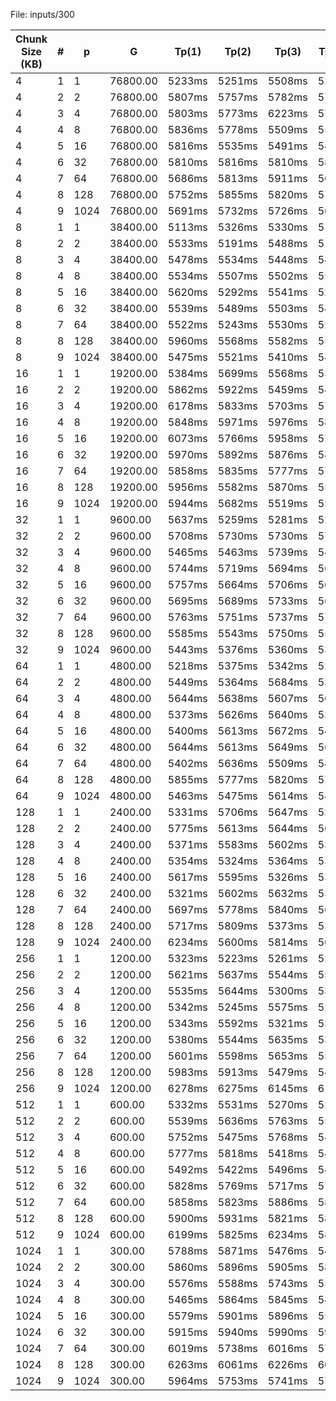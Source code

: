 File: inputs/300

| Chunk Size (KB) | # | p | G | Tp(1) | Tp(2) | Tp(3) | Tp(min) | Sp | Ep |
|-----------------|---|---|---|-------|-------|-------|---------|----|----|
| 4                 | 1  | 1  | 76800.00 | 5233ms | 5251ms | 5508ms | 5233ms  | 1.000000 | 1.000000 |
| 4                 | 2  | 2  | 76800.00 | 5807ms | 5757ms | 5782ms | 5757ms  | 0.908980 | 0.454490 |
| 4                 | 3  | 4  | 76800.00 | 5803ms | 5773ms | 6223ms | 5773ms  | 0.906461 | 0.226615 |
| 4                 | 4  | 8  | 76800.00 | 5836ms | 5778ms | 5509ms | 5509ms  | 0.949900 | 0.118738 |
| 4                 | 5  | 16 | 76800.00 | 5816ms | 5535ms | 5491ms | 5491ms  | 0.953014 | 0.059563 |
| 4                 | 6  | 32 | 76800.00 | 5810ms | 5816ms | 5810ms | 5810ms  | 0.900688 | 0.028147 |
| 4                 | 7  | 64 | 76800.00 | 5686ms | 5813ms | 5911ms | 5686ms  | 0.920331 | 0.014380 |
| 4                 | 8  | 128 | 76800.00 | 5752ms | 5855ms | 5820ms | 5752ms  | 0.909771 | 0.007108 |
| 4                 | 9  | 1024 | 76800.00 | 5691ms | 5732ms | 5726ms | 5691ms  | 0.919522 | 0.000898 |
| 8                 | 1  | 1  | 38400.00 | 5113ms | 5326ms | 5330ms | 5113ms  | 1.000000 | 1.000000 |
| 8                 | 2  | 2  | 38400.00 | 5533ms | 5191ms | 5488ms | 5191ms  | 0.984974 | 0.492487 |
| 8                 | 3  | 4  | 38400.00 | 5478ms | 5534ms | 5448ms | 5448ms  | 0.938510 | 0.234627 |
| 8                 | 4  | 8  | 38400.00 | 5534ms | 5507ms | 5502ms | 5502ms  | 0.929298 | 0.116162 |
| 8                 | 5  | 16 | 38400.00 | 5620ms | 5292ms | 5541ms | 5292ms  | 0.966175 | 0.060386 |
| 8                 | 6  | 32 | 38400.00 | 5539ms | 5489ms | 5503ms | 5489ms  | 0.931499 | 0.029109 |
| 8                 | 7  | 64 | 38400.00 | 5522ms | 5243ms | 5530ms | 5243ms  | 0.975205 | 0.015238 |
| 8                 | 8  | 128 | 38400.00 | 5960ms | 5568ms | 5582ms | 5568ms  | 0.918283 | 0.007174 |
| 8                 | 9  | 1024 | 38400.00 | 5475ms | 5521ms | 5410ms | 5410ms  | 0.945102 | 0.000923 |
| 16                | 1  | 1  | 19200.00 | 5384ms | 5699ms | 5568ms | 5384ms  | 1.000000 | 1.000000 |
| 16                | 2  | 2  | 19200.00 | 5862ms | 5922ms | 5459ms | 5459ms  | 0.986261 | 0.493131 |
| 16                | 3  | 4  | 19200.00 | 6178ms | 5833ms | 5703ms | 5703ms  | 0.944065 | 0.236016 |
| 16                | 4  | 8  | 19200.00 | 5848ms | 5971ms | 5976ms | 5848ms  | 0.920657 | 0.115082 |
| 16                | 5  | 16 | 19200.00 | 6073ms | 5766ms | 5958ms | 5766ms  | 0.933750 | 0.058359 |
| 16                | 6  | 32 | 19200.00 | 5970ms | 5892ms | 5876ms | 5876ms  | 0.916270 | 0.028633 |
| 16                | 7  | 64 | 19200.00 | 5858ms | 5835ms | 5777ms | 5777ms  | 0.931972 | 0.014562 |
| 16                | 8  | 128 | 19200.00 | 5956ms | 5582ms | 5870ms | 5582ms  | 0.964529 | 0.007535 |
| 16                | 9  | 1024 | 19200.00 | 5944ms | 5682ms | 5519ms | 5519ms  | 0.975539 | 0.000953 |
| 32                | 1  | 1  | 9600.00 | 5637ms | 5259ms | 5281ms | 5259ms  | 1.000000 | 1.000000 |
| 32                | 2  | 2  | 9600.00 | 5708ms | 5730ms | 5730ms | 5708ms  | 0.921338 | 0.460669 |
| 32                | 3  | 4  | 9600.00 | 5465ms | 5463ms | 5739ms | 5463ms  | 0.962658 | 0.240664 |
| 32                | 4  | 8  | 9600.00 | 5744ms | 5719ms | 5694ms | 5694ms  | 0.923604 | 0.115450 |
| 32                | 5  | 16 | 9600.00 | 5757ms | 5664ms | 5706ms | 5664ms  | 0.928496 | 0.058031 |
| 32                | 6  | 32 | 9600.00 | 5695ms | 5689ms | 5733ms | 5689ms  | 0.924416 | 0.028888 |
| 32                | 7  | 64 | 9600.00 | 5763ms | 5751ms | 5737ms | 5737ms  | 0.916681 | 0.014323 |
| 32                | 8  | 128 | 9600.00 | 5585ms | 5543ms | 5750ms | 5543ms  | 0.948764 | 0.007412 |
| 32                | 9  | 1024 | 9600.00 | 5443ms | 5376ms | 5360ms | 5360ms  | 0.981157 | 0.000958 |
| 64                | 1  | 1  | 4800.00 | 5218ms | 5375ms | 5342ms | 5218ms  | 1.000000 | 1.000000 |
| 64                | 2  | 2  | 4800.00 | 5449ms | 5364ms | 5684ms | 5364ms  | 0.972782 | 0.486391 |
| 64                | 3  | 4  | 4800.00 | 5644ms | 5638ms | 5607ms | 5607ms  | 0.930622 | 0.232656 |
| 64                | 4  | 8  | 4800.00 | 5373ms | 5626ms | 5640ms | 5373ms  | 0.971152 | 0.121394 |
| 64                | 5  | 16 | 4800.00 | 5400ms | 5613ms | 5672ms | 5400ms  | 0.966296 | 0.060394 |
| 64                | 6  | 32 | 4800.00 | 5644ms | 5613ms | 5649ms | 5613ms  | 0.929628 | 0.029051 |
| 64                | 7  | 64 | 4800.00 | 5402ms | 5636ms | 5509ms | 5402ms  | 0.965939 | 0.015093 |
| 64                | 8  | 128 | 4800.00 | 5855ms | 5777ms | 5820ms | 5777ms  | 0.903237 | 0.007057 |
| 64                | 9  | 1024 | 4800.00 | 5463ms | 5475ms | 5614ms | 5463ms  | 0.955153 | 0.000933 |
| 128               | 1  | 1  | 2400.00 | 5331ms | 5706ms | 5647ms | 5331ms  | 1.000000 | 1.000000 |
| 128               | 2  | 2  | 2400.00 | 5775ms | 5613ms | 5644ms | 5613ms  | 0.949759 | 0.474880 |
| 128               | 3  | 4  | 2400.00 | 5371ms | 5583ms | 5602ms | 5371ms  | 0.992553 | 0.248138 |
| 128               | 4  | 8  | 2400.00 | 5354ms | 5324ms | 5364ms | 5324ms  | 1.001315 | 0.125164 |
| 128               | 5  | 16 | 2400.00 | 5617ms | 5595ms | 5326ms | 5326ms  | 1.000939 | 0.062559 |
| 128               | 6  | 32 | 2400.00 | 5321ms | 5602ms | 5632ms | 5321ms  | 1.001879 | 0.031309 |
| 128               | 7  | 64 | 2400.00 | 5697ms | 5778ms | 5840ms | 5697ms  | 0.935756 | 0.014621 |
| 128               | 8  | 128 | 2400.00 | 5717ms | 5809ms | 5373ms | 5373ms  | 0.992183 | 0.007751 |
| 128               | 9  | 1024 | 2400.00 | 6234ms | 5600ms | 5814ms | 5600ms  | 0.951964 | 0.000930 |
| 256               | 1  | 1  | 1200.00 | 5323ms | 5223ms | 5261ms | 5223ms  | 1.000000 | 1.000000 |
| 256               | 2  | 2  | 1200.00 | 5621ms | 5637ms | 5544ms | 5544ms  | 0.942100 | 0.471050 |
| 256               | 3  | 4  | 1200.00 | 5535ms | 5644ms | 5300ms | 5300ms  | 0.985472 | 0.246368 |
| 256               | 4  | 8  | 1200.00 | 5342ms | 5245ms | 5575ms | 5245ms  | 0.995806 | 0.124476 |
| 256               | 5  | 16 | 1200.00 | 5343ms | 5592ms | 5321ms | 5321ms  | 0.981582 | 0.061349 |
| 256               | 6  | 32 | 1200.00 | 5380ms | 5544ms | 5635ms | 5380ms  | 0.970818 | 0.030338 |
| 256               | 7  | 64 | 1200.00 | 5601ms | 5598ms | 5653ms | 5598ms  | 0.933012 | 0.014578 |
| 256               | 8  | 128 | 1200.00 | 5983ms | 5913ms | 5479ms | 5479ms  | 0.953276 | 0.007447 |
| 256               | 9  | 1024 | 1200.00 | 6278ms | 6275ms | 6145ms | 6145ms  | 0.849959 | 0.000830 |
| 512               | 1  | 1  | 600.00 | 5332ms | 5531ms | 5270ms | 5270ms  | 1.000000 | 1.000000 |
| 512               | 2  | 2  | 600.00 | 5539ms | 5636ms | 5763ms | 5539ms  | 0.951435 | 0.475718 |
| 512               | 3  | 4  | 600.00 | 5752ms | 5475ms | 5768ms | 5475ms  | 0.962557 | 0.240639 |
| 512               | 4  | 8  | 600.00 | 5777ms | 5818ms | 5418ms | 5418ms  | 0.972684 | 0.121585 |
| 512               | 5  | 16 | 600.00 | 5492ms | 5422ms | 5496ms | 5422ms  | 0.971966 | 0.060748 |
| 512               | 6  | 32 | 600.00 | 5828ms | 5769ms | 5717ms | 5717ms  | 0.921812 | 0.028807 |
| 512               | 7  | 64 | 600.00 | 5858ms | 5823ms | 5886ms | 5823ms  | 0.905032 | 0.014141 |
| 512               | 8  | 128 | 600.00 | 5900ms | 5931ms | 5821ms | 5821ms  | 0.905343 | 0.007073 |
| 512               | 9  | 1024 | 600.00 | 6199ms | 5825ms | 6234ms | 5825ms  | 0.904721 | 0.000884 |
| 1024              | 1  | 1  | 300.00 | 5788ms | 5871ms | 5476ms | 5476ms  | 1.000000 | 1.000000 |
| 1024              | 2  | 2  | 300.00 | 5860ms | 5896ms | 5905ms | 5860ms  | 0.934471 | 0.467235 |
| 1024              | 3  | 4  | 300.00 | 5576ms | 5588ms | 5743ms | 5576ms  | 0.982066 | 0.245516 |
| 1024              | 4  | 8  | 300.00 | 5465ms | 5864ms | 5845ms | 5465ms  | 1.002013 | 0.125252 |
| 1024              | 5  | 16 | 300.00 | 5579ms | 5901ms | 5896ms | 5579ms  | 0.981538 | 0.061346 |
| 1024              | 6  | 32 | 300.00 | 5915ms | 5940ms | 5990ms | 5915ms  | 0.925782 | 0.028931 |
| 1024              | 7  | 64 | 300.00 | 6019ms | 5738ms | 6016ms | 5738ms  | 0.954339 | 0.014912 |
| 1024              | 8  | 128 | 300.00 | 6263ms | 6061ms | 6226ms | 6061ms  | 0.903481 | 0.007058 |
| 1024              | 9  | 1024 | 300.00 | 5964ms | 5753ms | 5741ms | 5741ms  | 0.953841 | 0.000931 |
